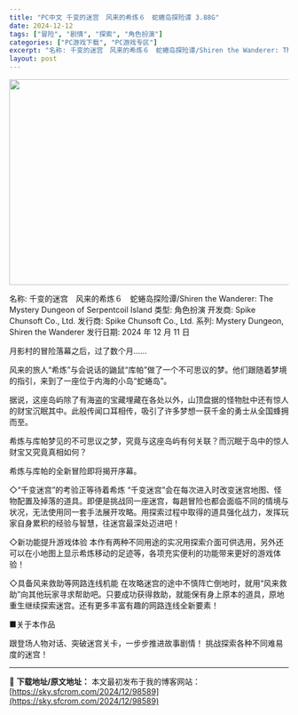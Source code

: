 ```yaml
---
title: "PC中文 千变的迷宫　风来的希炼６　蛇蜷岛探险谭 3.88G"
date: 2024-12-12
tags: ["冒险", "剧情", "探索", "角色扮演"]
categories: ["PC游戏下载", "PC游戏专区"]
excerpt: "名称: 千变的迷宫　风来的希炼６　蛇蜷岛探险谭/Shiren the Wanderer: The Mystery Dungeon of Serpentcoil Island 类型: 角色扮演 开发商: Spike Chunsoft Co., Ltd. 发行商: Spike Chunsoft Co.,&hellip;"
layout: post
---
```


<img class="aligncenter size-full wp-image-98590" src="https://sky.sfcrom.com/wp-content/uploads/2024/12/2024121202103371.webp" alt="" width="660" height="370" />

名称: 千变的迷宫　风来的希炼６　蛇蜷岛探险谭/Shiren the Wanderer: The Mystery Dungeon of Serpentcoil Island
类型: 角色扮演
开发商: Spike Chunsoft Co., Ltd.
发行商: Spike Chunsoft Co., Ltd.
系列: Mystery Dungeon, Shiren the Wanderer
发行日期: 2024 年 12 月 11 日

月影村的冒险落幕之后，过了数个月……

风来的旅人“希炼”与会说话的鼬鼠“库帕”做了一个不可思议的梦。他们跟随着梦境的指引，来到了一座位于内海的小岛“蛇蜷岛”。

据说，这座岛屿除了有海盗的宝藏埋藏在各处以外，山顶盘据的怪物肚中还有惊人的财宝沉眠其中。此般传闻口耳相传，吸引了许多梦想一获千金的勇士从全国蜂拥而至。

希炼与库帕梦见的不可思议之梦，究竟与这座岛屿有何关联？而沉眠于岛中的惊人财宝又究竟真相如何？

希炼与库帕的全新冒险即将揭开序幕。

◇“千变迷宫”的考验正等待着希炼
“千变迷宫”会在每次进入时改变迷宫地图、怪物配置及掉落的道具。即便是挑战同一座迷宫，每趟冒险也都会面临不同的情境与状况，无法使用同一套手法展开攻略。用探索过程中取得的道具强化战力，发挥玩家自身累积的经验与智慧，往迷宫最深处迈进吧！

◇新功能提升游戏体验
本作有两种不同用途的实况用探索介面可供选用，另外还可以在小地图上显示希炼移动的足迹等，各项充实便利的功能带来更好的游戏体验！

◇具备风来救助等网路连线机能
在攻略迷宫的途中不慎阵亡倒地时，就用“风来救助”向其他玩家寻求帮助吧。只要成功获得救助，就能保有身上原本的道具，原地重生继续探索迷宫。还有更多丰富有趣的网路连线全新要素！

■关于本作品

跟登场人物对话、突破迷宫关卡，一步步推进故事剧情！
挑战探索各种不同难易度的迷宫！

---
📖 **下载地址/原文地址：** 本文最初发布于我的博客网站：[https://sky.sfcrom.com/2024/12/98589](https://sky.sfcrom.com/2024/12/98589)
